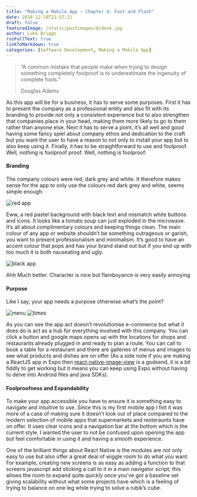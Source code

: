 ```yaml
---
title: "Making a Mobile App – Chapter 4: Fast and Flash"
date: 2018-12-10T21:57:21
draft: false
featuredImage: /static/postimages/8/desk.jpg
author: Luke Briggs
rssFullText: true
linkToMarkdown: true
categories: [Software Development, Making a Mobile App]
---
```

> “A common mistake that people make when trying to design something
> completely foolproof is to underestimate the ingenuity of complete fools.”
>
> Douglas Adams

As this app will be for a business, it has to serve some purposes. First it has to present the company as a professional entity and also fit with its branding to provide not only a consistent experience but to also strengthen that companies place in your head, making them more likely to go to them rather than anyone else. Next it has to serve a point, it’s all well and good having some fancy spiel about company ethos and dedication to the craft but you want the user to have a reason to not only to install your app but to also keep using it. Finally, it has to be straightforward to use and foolproof. Well, nothing is foolproof proof. Well, nothing is foolproof.

#### Branding
The company colours were red, dark grey and white. It therefore makes sense for the app to only use the colours red dark grey and white, seems simple enough.

![red app](/static/postimages/8/redapp.png)

Eww, a red pastel background with black text and mismatch white buttons and icons. It looks like a tomato soup can just exploded in the microwave. It’s all about complimentary colours and keeping things clean. The main colour of any app or website shouldn’t be something outrageous or garish, you want to present professionalism and minimalism. It’s good to have an accent colour that pops and has your brand stand out but if you end up with too much it is both nauseating and ugly.

![black app](/static/postimages/8/blackapp.png)

Ahh Much better. Character is nice but flamboyance is very easily annoying

#### Purpose
Like I say, your app needs a purpose otherwise what’s the point?

![menu](/static/postimages/8/menu.png)
![times](/static/postimages/8/times.png)

As you can see the app act doesn’t revolutionise e-commerce but what it does do is act as a hub for everything involved with this company. You can click a button and google maps opens up with the locations for shops and restaurants already plugged in and ready to plan a route. You can call to book a table for a restaurant and there are galleries of menus and images to see what products and dishes are on offer (As a side note if you are making a ReactJS app in Expo then [react-native-image-view](https://www.npmjs.com/package/react-native-image-view) is a godsend, it is a bit fiddly to get working but it means you can keep using Expo without having to delve into Android files and java SDKs).

#### Foolproofness and Expandability
To make your app accessible you have to ensure it is something easy to navigate and intuitive to use. Since this is my first mobile app I felt it was more of a case of making sure it doesn’t look out of place compared to the modern selection of mobile apps that supermarkets and resteraunts have on offer. It uses clear icons and a navigation bar at the bottom which is the current style. I wanted the user to not be confused upon opening the app but feel comfortable in using it and having a smooth experience.

One of the brilliant things about React Native is the modules are not only easy to use but also offer a great deal of wiggle room to do what you want. For example, creating new screens is as easy as adding a function to that screens javascript add sticking a call to it in a main navigator script; this allows the room to expand quite quickly once you’ve got a baseline set giving scalability without what some projects have which is a feeling of trying to balance on one leg while trying to solve a rubik’s cube.
